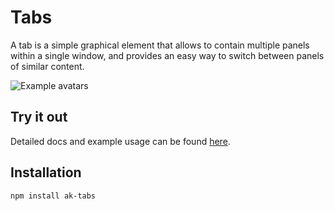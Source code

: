 # Tabs

A tab is a simple graphical element that allows to contain multiple panels within a single window, and provides an easy way to switch between panels of similar content.

![Example avatars](http://i.imgur.com/NO3xKah.gif)

## Try it out

Detailed docs and example usage can be found [here](https://aui-cdn.atlassian.com/atlaskit/stories/ak-tabs/@VERSION@/).

## Installation

```sh
npm install ak-tabs
```
